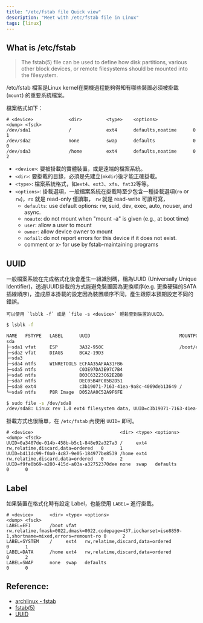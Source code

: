 ```yaml
---
title: "/etc/fstab file Quick view"
description: "Meet with /etc/fstab file in Linux"
tags: [linux]
---
```


## What is /etc/fstab

> The fstab(5) file can be used to define how disk partitions, various other block devices, or remote filesystems should be mounted into the filesystem.

/etc/fstab 檔案是Linux kernel在開機過程能夠得知有哪些裝置必須被掛載 (`mount`) 的重要系統檔案。

檔案格式如下：

```
# <device>             <dir>         <type>    <options>             <dump> <fsck>
/dev/sda1              /             ext4      defaults,noatime      0      1
/dev/sda2              none          swap      defaults              0      0
/dev/sda3              /home         ext4      defaults,noatime      0      2
```

- `<device>`: 要被掛載的實體裝置，或是遠端的檔案系統。
- `<dir>`: 要掛載的目錄，必須是先建立(`mkdir`)後才能正確掛載。
- `<type>`: 檔案系統格式，如`ext4`、`ext3`、`xfs`、`fat32`等等。
- `<options>`: 掛載選項，一般檔案系統在掛載時至少包含一種掛載選項(`ro` or `rw`)，`ro` 就是 read-only 僅讀取， `rw` 就是 read-write 可讀可寫，
    - `defaults`: use default options: rw, suid, dev, exec, auto, nouser, and async.
    - `noauto`: do not mount when "mount -a" is given (e.g., at boot time)
    - `user`:   allow a user to mount
    - `owner`:  allow device owner to mount
    - `nofail`: do not report errors for this device if it does not exist.
    - comment or x-<name> for use by fstab-maintaining programs

## UUID

一般檔案系統在完成格式化後會產生一組識別碼，稱為UUID (Universally Unique Identifier)，透過UUID掛載的方式能避免裝置因為更換順序(e.g. 更換硬碟的SATA插線順序)，造成原本掛載的設定因為裝置順序不同，產生跟原本預期設定不同的錯誤。

    可以使用 `lsblk -f` 或是 `file -s <device>` 輕鬆查到裝置的UUID。

```bash
$ lsblk -f

NAME   FSTYPE   LABEL      UUID                                 MOUNTPOINT
sda
├─sda1 vfat     ESP        3A32-950C                            /boot/efi
├─sda2 vfat     DIAGS      BCA2-19D3
├─sda3
├─sda4 ntfs     WINRETOOLS ECFAA35AFAA31FB6
├─sda5 ntfs                C03E97DA3E97C7B4
├─sda6 ntfs                B03C63223C62E2B8
├─sda7 ntfs                DEC05B4FC05B2D51
├─sda8 ext4                c3b19071-7163-41ea-9a8c-4069deb13649 /
└─sda9 ntfs     PBR Image  D052AA0C52A9F6FE
```

```bash
$ sudo file -s /dev/sda8
/dev/sda8: Linux rev 1.0 ext4 filesystem data, UUID=c3b19071-7163-41ea-9a8c-4069deb13649 (needs journal recovery) (extents) (large files) (huge files)
```

掛載方式也很簡單，在 `/etc/fstab` 內使用 `UUID=` 即可。

```
# <device>                                <dir> <type> <options>                         <dump> <fsck>
UUID=0a3407de-014b-458b-b5c1-848e92a327a3 /     ext4   rw,relatime,discard,data=ordered   0      1
UUID=b411dc99-f0a0-4c87-9e05-184977be8539 /home ext4   rw,relatime,discard,data=ordered   0      2
UUID=f9fe0b69-a280-415d-a03a-a32752370dee none  swap   defaults                           0      0
```


## Label

如果裝置在格式化時有設定 Label，也能使用 `LABEL=` 進行掛載。

```
# <device>      <dir> <type> <options>                                                                                            <dump> <fsck>
LABEL=EFI       /boot vfat   rw,relatime,fmask=0022,dmask=0022,codepage=437,iocharset=iso8859-1,shortname=mixed,errors=remount-ro 0      2
LABEL=SYSTEM    /     ext4   rw,relatime,discard,data=ordered                                                                     0      1
LABEL=DATA      /home ext4   rw,relatime,discard,data=ordered                                                                     0      2
LABEL=SWAP      none  swap   defaults                                                                                             0      0
```


## Reference:

- [archlinux - fstab][1]
- [fstab(5)][2]
- [UUID][2]


[1]: https://wiki.archlinux.org/index.php/fstab
[2]: http://man7.org/linux/man-pages/man5/fstab.5.html
[3]: https://zh.wikipedia.org/wiki/%E9%80%9A%E7%94%A8%E5%94%AF%E4%B8%80%E8%AF%86%E5%88%AB%E7%A0%81

